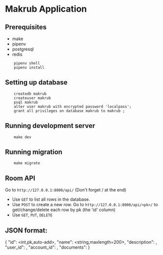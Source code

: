 # Makrub Application

## Prerequisites
- make
- pipenv
- postgresql
- redis

```
    pipenv shell
    pipenv install
```

## Setting up database
```
    createdb makrub
    createuser makrub
    psql makrub
    alter user makrub with encrypted password 'localpass';
    grant all privileges on database makrub to makrub ;
```

## Running development server
```
    make dev
```

## Running migration
```
    make migrate
```

## Room API
Go to `http://127.0.0.1:8000/api/` (Don't forget / at the end)
- Use `GET` to list all rows in the database.
- Use `POST` to create a new row.
Go to `http://127.0.0.1:8000/api/<pk>/` to get/change/delete each row by pk (the 'id' column)
- Use `GET`, `PUT`, `DELETE`

## JSON format:
{
    "id": <int,pk,auto-add>,
    "name": <string,maxlength=200>,
    "description": <text>,
    "user_id": <int>,
    "account_id": <int>,
    "documents": <text>
}
